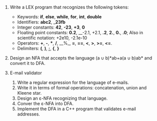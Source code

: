 1. Write a LEX program that recognizes the following tokens:
    - Keywords: __if__, __else__, __while__, __for__, __int__, __double__
    - Identifiers: __abc2__, ___23fb__
    - Integer constants: __42__, __-23__, __+3__, __0__
    - Floating point constants: __0.2__, __-2.1, +2.1, __.2__, __2.__, __0.__, __.0__; Also in scientific notation: +2e10, -2.1e-10
    -  Operators: __+__, __-__, __*__, __/__, __%_, __=__, __==__, __<__, __>__, __>=__, __<=__.
    - Delimiters: __(__, __)__, __;__, __{__, __}__

2. Design an NFA that accepts the language (a ∪ b)*ab+a(a ∪ b)ab\* and convert it to DFA.

3. E-mail validator
    1. Write a regular expression for the language of e-mails.
    2. Write it in terms of formal operations: concatenation, union and Kleene star.
    3. Design an ε-NFA recognizing that language.
    4. Conver the ε-NFA into DFA.
    5. Implement the DFA in a C++ program that validates e-mail addresses.
